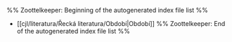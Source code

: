 %% Zoottelkeeper: Beginning of the autogenerated index file list  %%
-  [[cjl/literatura/Řecká literatura/Období|Období]]
%% Zoottelkeeper: End of the autogenerated index file list  %%
